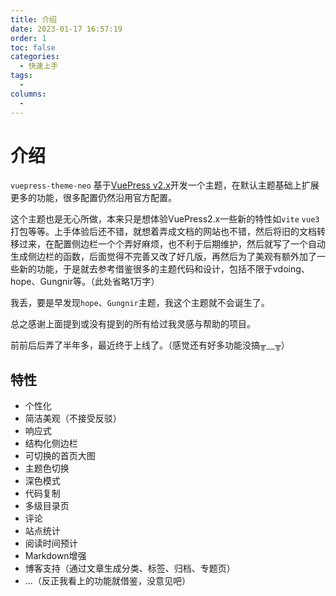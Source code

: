 ```yaml
---
title: 介绍
date: 2023-01-17 16:57:19
order: 1
toc: false
categories:
  - 快速上手
tags:
  - 
columns:
  - 
---
```

# 介绍

`vuepress-theme-neo` 基于[VuePress v2.x](https://v2.vuepress.vuejs.org/zh/)开发一个主题，在默认主题基础上扩展更多的功能，很多配置仍然沿用官方配置。

这个主题也是无心所做，本来只是想体验VuePress2.x一些新的特性如`vite` `vue3` 打包等等。上手体验后还不错，就想着弄成文档的网站也不错，然后将旧的文档转移过来，在配置侧边栏一个个弄好麻烦，也不利于后期维护，然后就写了一个自动生成侧边栏的函数，后面觉得不完善又改了好几版，再然后为了美观有额外加了一些新的功能，于是就去参考借鉴很多的主题代码和设计，包括不限于vdoing、hope、Gungnir等。（此处省略1万字）

我丢，要是早发现`hope`、`Gungnir`主题，我这个主题就不会诞生了。

总之感谢上面提到或没有提到的所有给过我灵感与帮助的项目。

前前后后弄了半年多，最近终于上线了。（感觉还有好多功能没搞╥﹏╥）

## 特性

- 个性化
- 简洁美观（不接受反驳）
- 响应式
- 结构化侧边栏
- 可切换的首页大图
- 主题色切换
- 深色模式
- 代码复制
- 多级目录页
- 评论
- 站点统计
- 阅读时间预计
- Markdown增强
- 博客支持（通过文章生成分类、标签、归档、专题页）
- ...（反正我看上的功能就借鉴，没意见吧）
